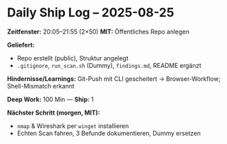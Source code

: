 # Daily Ship Log – 2025-08-25
**Zeitfenster:** 20:05–21:55 (2×50)
**MIT:** Öffentliches Repo anlegen

**Geliefert:**
- Repo erstellt (public), Struktur angelegt
- `.gitignore`, `run_scan.sh` (Dummy), `findings.md`, README ergänzt

**Hindernisse/Learnings:** Git-Push mit CLI gescheitert → Browser-Workflow; Shell-Mismatch erkannt

**Deep Work:** 100 Min — **Ship:** 1

**Nächster Schritt (morgen, MIT):**
- `nmap` & Wireshark per `winget` installieren
- Echten Scan fahren, 3 Befunde dokumentieren, Dummy ersetzen

